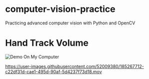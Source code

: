 # computer-vision-practice
Practicing advanced computer vision with Python and OpenCV

# Hand Track Volume
![Demo On My Computer](https://github.com/abhiamishra/computer-vision-practice/blob/main/handtrack/demo.gif)


https://user-images.githubusercontent.com/52009380/185267712-c22df31d-cae1-495d-90af-5d4237f73d18.mov

